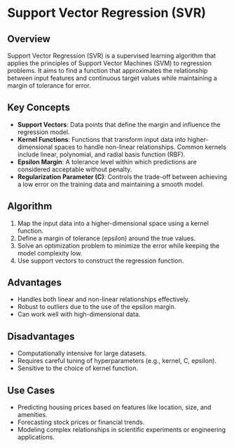 # Support Vector Regression (SVR)

## Overview
Support Vector Regression (SVR) is a supervised learning algorithm that applies the principles of Support Vector Machines (SVM) to regression problems. It aims to find a function that approximates the relationship between input features and continuous target values while maintaining a margin of tolerance for error.

## Key Concepts
- **Support Vectors**: Data points that define the margin and influence the regression model.
- **Kernel Functions**: Functions that transform input data into higher-dimensional spaces to handle non-linear relationships. Common kernels include linear, polynomial, and radial basis function (RBF).
- **Epsilon Margin**: A tolerance level within which predictions are considered acceptable without penalty.
- **Regularization Parameter (C)**: Controls the trade-off between achieving a low error on the training data and maintaining a smooth model.

## Algorithm
1. Map the input data into a higher-dimensional space using a kernel function.
2. Define a margin of tolerance (epsilon) around the true values.
3. Solve an optimization problem to minimize the error while keeping the model complexity low.
4. Use support vectors to construct the regression function.

## Advantages
- Handles both linear and non-linear relationships effectively.
- Robust to outliers due to the use of the epsilon margin.
- Can work well with high-dimensional data.

## Disadvantages
- Computationally intensive for large datasets.
- Requires careful tuning of hyperparameters (e.g., kernel, C, epsilon).
- Sensitive to the choice of kernel function.

## Use Cases
- Predicting housing prices based on features like location, size, and amenities.
- Forecasting stock prices or financial trends.
- Modeling complex relationships in scientific experiments or engineering applications.  